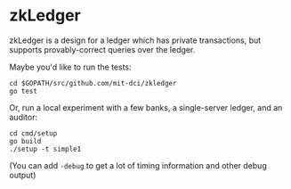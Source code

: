 # zkLedger

zkLedger is a design for a ledger which has private transactions, but supports provably-correct queries over the ledger.

Maybe you'd like to run the tests:

```
cd $GOPATH/src/github.com/mit-dci/zkledger
go test
```

Or, run a local experiment with a few banks, a single-server ledger, and an auditor:


```
cd cmd/setup
go build
./setup -t simple1
```

(You can add `-debug` to get a lot of timing information and other debug output)